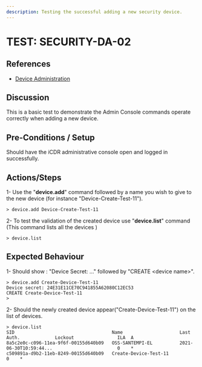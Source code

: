 ```yaml
---
description: Testing the successful adding a new security device.
---
```


# TEST: SECURITY-DA-02

## References

* [Device Administration](../../../../../../../operations/server-administration/santedb-icdr-admin-console/untitled.md)

## Discussion

This is a basic test to demonstrate the Admin Console commands operate correctly when adding a new device.

## Pre-Conditions / Setup

Should have the iCDR administrative console open and logged in successfully.

## Actions/Steps

1- Use the "**device.add**" command followed by a name you wish to give to the new device (for instance "Device-Create-Test-11").

```
> device.add Device-Create-Test-11
```

2- To test the  validation of the created device use "**device.list**" command (This command lists all the devices )

```
> device.list
```

## Expected Behaviour

1- Should show : "Device Secret: ..." followed by "CREATE \<device name>".

```
> device.add Create-Device-Test-11
Device secret: 24E31E11CE70C941855A62080C12EC53
CREATE Create-Device-Test-11
>
```

2- Should the newly created device appear("Create-Device-Test-11") on the list of devices.

```
> device.list
SID                                    Name                     Last Auth.             Lockout                ILA  A
8a5c2e0c-c096-11ea-9f6f-00155d640b09   OSS-SANTEMPI-EL          2021-06-30T10:59:44...                        0    *
c509891a-d9b2-11eb-8249-00155d640b09   Create-Device-Test-11                                                  0    *
```
